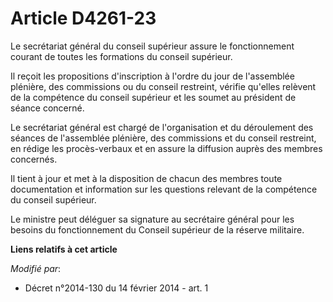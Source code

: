 # Article D4261-23

Le secrétariat général du conseil supérieur assure le fonctionnement courant de toutes les formations du conseil supérieur. 

Il reçoit les propositions d'inscription à l'ordre du jour de l'assemblée plénière, des commissions ou du conseil restreint,
vérifie qu'elles relèvent de la compétence du conseil supérieur et les soumet au président de séance concerné. 

Le secrétariat général est chargé de l'organisation et du déroulement des séances de l'assemblée plénière, des commissions et
du conseil restreint, en rédige les procès-verbaux et en assure la diffusion auprès des membres concernés. 

Il tient à jour et met à la disposition de chacun des membres toute documentation et information sur les questions relevant
de la compétence du conseil supérieur. 

Le ministre peut déléguer sa signature au secrétaire général pour les besoins du fonctionnement du Conseil supérieur de la
réserve militaire.

**Liens relatifs à cet article**

_Modifié par_:

  - Décret n°2014-130 du 14 février 2014 - art. 1

